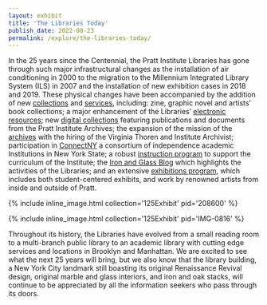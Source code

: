 ```yaml
---
layout: exhibit
title: 'The Libraries Today'
publish_date: 2022-08-23
permalink: /explore/the-libraries-today/
---
```


In the 25 years since the Centennial, the Pratt Institute Libraries has gone through such major infrastructural changes as the installation of air conditioning in 2000 to the migration to the Millennium Integrated Library System (ILS) in 2007 and the installation of new exhibition cases in 2018 and 2019. These physical changes have been accompanied by the addition of new [collections](https://library.pratt.edu/collections) and [services](https://library.pratt.edu/services), including: zine, graphic novel and artists’ book collections; a major enhancement of the Libraries’ [electronic resources](https://libguides.pratt.edu/az.php); new [digital collections](https://www.jstor.org/site/pratt/) featuring publications and documents from the Pratt Institute Archives; the expansion of the mission of the [archives](https://libguides.pratt.edu/archives) with the hiring of the Virginia Thoren and Institute Archivist; participation in [ConnectNY](https://libguides.pratt.edu/interlibraryloan/cny-faq) a consortium of independence academic Institutions in New York State; a robust [instruction program](https://libguides.pratt.edu/faculty/instruction) to support the curriculum of the Institute; the [Iron and Glass Blog](https://libguides.pratt.edu/blog) which highlights the activities of the Libraries; and an extensive [exhibitions program](https://www.jstor.org/site/pratt/libraries-exhibitions/?searchkey=1652893411421), which includes both student-centered exhibits, and work by renowned artists from inside and outside of Pratt.

{% include inline_image.html collection='125Exhibit' pid='208600' %}

{% include inline_image.html collection='125Exhibit' pid='IMG-0816' %}

Throughout its history, the Libraries have evolved from a small reading room to a multi-branch public library to an academic library with cutting edge services and locations in Brooklyn and Manhattan. We are excited to see what the next 25 years will bring, but we also know that the library building, a New York City landmark still boasting its original Renaissance Revival design, original marble and glass interiors, and iron and oak stacks, will continue to be appreciated by all the information seekers who pass through its doors.
